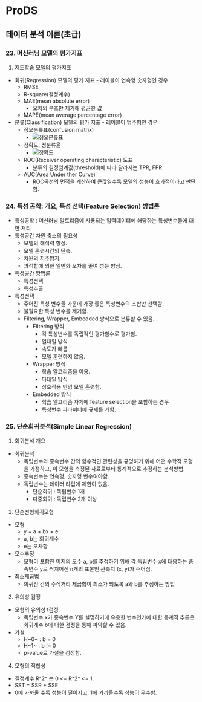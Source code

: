 # ProDS
## 데이터 분석 이론(초급) 
### 23. 머신러닝 모델의 평가지표
1. 지도학습 모델의 평가지표
  * 회귀(Regression) 모델의 평가 지표 - 레이블이 연속형 숫자형인 경우
    * RMSE
    * R-square(결정계수)
    * MAE(mean absolute error)
      * 오차의 부호만 제거해 평균한 값
    * MAPE(mean average percentage error)
  * 분류(Classification) 모델의 평가 지표 - 레이블이 범주형인 경우
    * 정오분류표(confusion matrix)
      * ![정오분류표](../images/20230315_정오분류표.png)
    * 정확도, 정분류율
      * ![정확도](../images/20230321_정분류율.png)
    * ROC(Receiver operating characteristic) 도표
      * 분류의 결정임계값(threshold)에 따라 달라지는 TPR, FPR
    * AUC(Area Under ther Curve)
      * ROC곡선의 면적을 계산하여 큰값일수록 모델의 성능이 효과적이라고 판단함.

### 24. 특성 공학: 개요, 특성 선택(Feature Selection) 방법론
* 특성공학 : 머신러닝 알로리즘에 사용되는 입력데이터에 해당하는 특성변수들에 대한 처리
* 특성공간 차원 축소의 필요성
  * 모델의 해석력 향상.
  * 모델 훈련시간의 단축.
  * 차원의 저주방지.
  * 과적합에 의한 일반화 오차를 줄여 성능 향상.
* 특성공간 방법론
  * 특성선택
  * 특성추출
* 특성선택
  * 주어진 특성 변수들 가운데 가장 좋은 특성변수의 조합만 선택함.
  * 불필요한 특성 변수를 제거함.
  * Filtering, Wrapper, Embedded 방식으로 분류할 수 있음.
    * Filtering 방식
      * 각 특성변수를 독립적인 평가함수로 평가함.
      * 일대일 방식
      * 속도가 빠름
      * 모델 훈련하지 않음.
    * Wrapper 방식
      * 학습 알고리즘을 이용.
      * 다대일 방식
      * 상호작용 반영 모델 훈련함.
    * Embedded 방식
      * 학습 알고리즘 자체에 feature selection을 포함하는 경우
      * 특성변수 파라미터에 규제를 가함.

### 25. 단순회귀분석(Simple Linear Regression)
1. 회귀분석 개요
  * 회귀분석
    * 독립변수와 종속변수 간의 함수적인 관련성을 규명하기 위해 어떤 수학적 모형을 가정하고, 이 모형을 측정된 자료로부터 통계적으로 추정하는 분석방법.
    * 종속변수는 연속형, 숫자형 변수여야함.
    * 독립변수는 데이터 타입에 제한이 없음.
      * 단순회귀 : 독립변수 1개
      * 다중회귀 : 독립변수 2개 이상
2. 단순선형회귀모형
  * 모형
    * y = a + bx + e
    * a, b는 회귀계수
    * e는 오차항
  * 모수추정
    * 모형이 포함한 미지의 모수 a, b를 추정하기 위해 각 독립변수 x에 대응하는 종속변수 y로 짝지어진 n개의 표본인 관측치 (x, y)가 주어짐.
  * 최소제곱법
    * 회귀선 간의 수직거리 제곱합이 최소가 되도록 a와 b를 추정하는 방법
3. 유의성 검정
  * 모형의 유의성 t검정
    * 독립변수 x가 종속변수 Y를 설명하기에 유용한 변수인가에 대한 통계적 추론은 회귀계수 b에 대한 검정을 통해 파악할 수 있음.
  * 가설
    * H~0~ : b = 0
    * H~1~ : b != 0
    * p-value로 가설을 검정함.
4. 모형의 적합성
  * 결정계수 R^2^ 는 0 <= R^2^ <= 1.
  * SST = SSR + SSE
  * 0에 가까울 수록 성능이 떨어지고, 1에 가까울수록 성능이 우수함.

